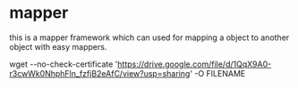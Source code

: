 # mapper
this is a mapper framework which can used for mapping a object to another object with easy mappers.



wget --no-check-certificate 'https://drive.google.com/file/d/1QqX9A0-r3cwWk0NhphFln_fzfjB2eAfC/view?usp=sharing' -O FILENAME

